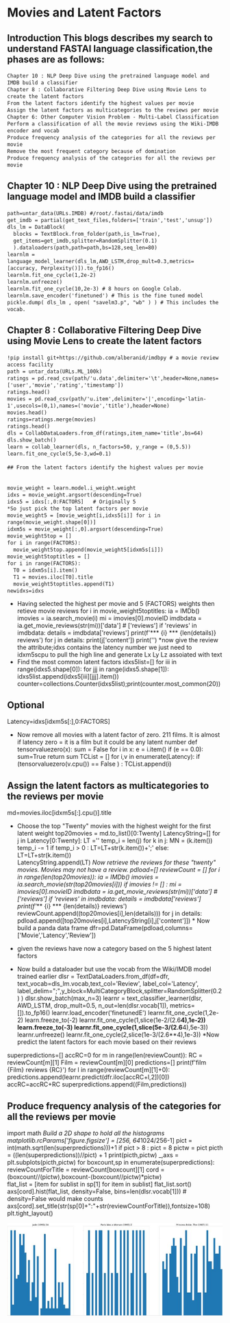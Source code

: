 # Movies and Latent Factors

##  Introduction This blogs describes my search to understand FASTAI language classification,the phases are as follows:

    Chapter 10 : NLP Deep Dive using the pretrained language model and IMDB build a classifier
    Chapter 8 : Collaborative Filtering Deep Dive using Movie Lens to create the latent factors
    From the latent factors identify the highest values per movie
    Assign the latent factors as multicategories to the reviews per movie
    Chapter 6: Other Computer Vision Problem - Multi-Label Classification
    Perform a classification of all the movie reviews using the Wiki-IMDB encoder and vocab
    Produce frequency analysis of the categories for all the reviews per movie
    Remove the most frequent category because of domination
    Produce frequency analysis of the categories for all the reviews per movie
    
 ## Chapter 10 : NLP Deep Dive using the pretrained language model and IMDB build a classifier
    path=untar_data(URLs.IMDB) #/root/.fastai/data/imdb
    get_imdb = partial(get_text_files,folders=['train','test','unsup'])
    dls_lm = DataBlock(
      blocks = TextBlock.from_folder(path,is_lm=True),
      get_items=get_imdb,splitter=RandomSplitter(0.1)
      ).dataloaders(path,path=path,bs=128,seq_len=80)
    learnlm = language_model_learner(dls_lm,AWD_LSTM,drop_mult=0.3,metrics=[accuracy, Perplexity()]).to_fp16()
    learnlm.fit_one_cycle(1,2e-2)
    learnlm.unfreeze()
    learnlm.fit_one_cycle(10,2e-3) # 8 hours on Google Colab.
    learnlm.save_encoder('finetuned') # This is the fine tuned model
    pickle.dump( dls_lm , open( "savelm3.p", "wb" ) ) # This includes the vocab.
    
 ## Chapter 8 : Collaborative Filtering Deep Dive using Movie Lens to create the latent factors
    !pip install git+https://github.com/alberanid/imdbpy # a movie review access facility
    path = untar_data(URLs.ML_100k)
    ratings = pd.read_csv(path/'u.data',delimiter='\t',header=None,names=['user','movie','rating','timestamp'])
    ratings.head()
    movies = pd.read_csv(path/'u.item',delimiter='|',encoding='latin-1',usecols=(0,1),names=('movie','title'),header=None)
    movies.head()
    ratings=ratings.merge(movies)
    ratings.head()
    dls = CollabDataLoaders.from_df(ratings,item_name='title',bs=64)
    dls.show_batch()
    learn = collab_learner(dls, n_factors=50, y_range = (0,5.5))
    learn.fit_one_cycle(5,5e-3,wd=0.1)
    
    ## From the latent factors identify the highest values per movie   
   
    
    movie_weight = learn.model.i_weight.weight
    idxs = movie_weight.argsort(descending=True)
    idxs5 = idxs[:,0:FACTORS]   # Originally 5 
    *So just pick the top latent factors per movie
    movie_weight5 = [movie_weight[i,idxs5[i]] for i in range(movie_weight.shape[0])]
    idxm5s = movie_weight[:,0].argsort(descending=True) 
    movie_weight5top = []
    for i in range(FACTORS):   
      movie_weight5top.append(movie_weight5[idxm5s[i]])
    movie_weight5toptitles = []
    for i in range(FACTORS):   
      T0 = idxm5s[i].item()  
      T1 = movies.iloc[T0].title
      movie_weight5toptitles.append(T1)
    newidxs=idxs
   * Having selected the highest per movie and 5 (FACTORS) weights then retieve movie reviews
   for i in movie_weight5toptitles:
     ia = IMDb()
     imovies = ia.search_movie(i) 
     mi = imovies[0].movieID
     imdbdata = ia.get_movie_reviews(str(mi))['data'] # ['reviews']
     if 'reviews' in imdbdata: 
       details = imdbdata['reviews']
       print(f'*** {i} *** {len(details)} reviews')
       for j in details: 
         print(j['content'])
         print('')
*now give the review the attribute;idxs contains the latency number we just need to idxm5scpu to pull the high line and generate Lx Ly Lz assoiated with text
   * Find the most common latent factors
   idxs5list=[]
   for iii in range(idxs5.shape[0]):
     for jjj in range(idxs5.shape[1]):
       idxs5list.append(idxs5[iii][jjj].item())    
   counter=collections.Counter(idxs5list);print(counter.most_common(20))
 ## Optional 
   Latency=idxs[idxm5s[:],0:FACTORS]
   * Now remove all movies with a latent factor of zero. 211 films. It is almost if latency zero = it is a film but it could be any latent number
   def tensorvaluezero(x):
     sum = False
     for i in x:
       e = i.item()
       if (e == 0.0): sum=True
     return sum
   TCList = []
   for i,v in enumerate(Latency): 
     if (tensorvaluezero(v.cpu()) == False ) : 
       TCList.append(i)
   ## Assign the latent factors as multicategories to the reviews per movie    
   md=movies.iloc[idxm5s[:].cpu()].title
   * Choose the top "Twenty" movies with the highest weight for the first latent weight
   top20movies = md.to_list()[0:Twenty]
   LatencyString=[]
   for j in Latency[0:Twenty]:
     LT =''
     temp_i = len(j)
     for k in j:
       MN = (k.item())
       temp_i -= 1
       if temp_i > 0 :
         LT=LT+str(k.item())+';'
       else: 
         LT=LT+str(k.item())    
     LatencyString.append(LT)
     *Now retrieve the reviews for these "twenty" movies. Movies may not have a review. 
   pdload=[]
   reviewCount = []
   for i in range(len(top20movies)):
     ia = IMDb()
     imovies = ia.search_movie(str(top20movies[i])) 
     if imovies != [] :
       mi = imovies[0].movieID
       imdbdata = ia.get_movie_reviews(str(mi))['data'] # ['reviews']
       if 'reviews' in imdbdata: 
         details = imdbdata['reviews']
         print(f'*** {i} *** {len(details)} reviews')
         reviewCount.append((top20movies[i],len(details)))
         for j in details:       
           pdload.append([top20movies[i],LatencyString[i],j['content']])
    * Now build a panda data frame
    dfr=pd.DataFrame(pdload,columns=['Movie','Latency','Review'])
    
   * given the reviews have now a category based on the 5 highest latent factors
    
   * Now build a dataloader but use the vocab from the Wiki/IMDB model trained earlier
   dlsr = TextDataLoaders.from_df(df=dfr, text_vocab=dls_lm.vocab,text_col='Review', label_col='Latency', 
      label_delim=";",y_block=MultiCategoryBlock,splitter=RandomSplitter(0.2) )
   dlsr.show_batch(max_n=3)
   learnr = text_classifier_learner(dlsr, AWD_LSTM, drop_mult=0.5, n_out=len(dlsr.vocab[1]), metrics=[]).to_fp16()
   learnr.load_encoder('finetunedE')
   learnr.fit_one_cycle(1,2e-2)
   learn.freeze_to(-2)
   learnr.fit_one_cycle(1,slice(1e-2/(2.6**4),1e-2))
   learn.freeze_to(-3)
   learnr.fit_one_cycle(1,slice(5e-3/(2.6**4),5e-3))
   learnr.unfreeze()
   learnr.fit_one_cycle(2,slice(1e-3/(2.6**4),1e-3))
   *Now predict the latent factors for each movie based on their reviews
   
   superpredictions=[]
   accRC=0
   for m in range(len(reviewCount)):
     RC = reviewCount[m][1]
     Film = reviewCount[m][0]
     predictions=[]
     print(f'film  {Film} reviews {RC}')
     for l in range(reviewCount[m][1]+0):
       predictions.append(learnr.predict(dfr.iloc[accRC+l,2])[0])
     accRC=accRC+RC
     superpredictions.append((Film,predictions))
   ## Produce frequency analysis of the categories for all the reviews per movie
     
   import math
   *Build a 2D shape to hold all the histograms
   matplotlib.rcParams['figure.figsize'] = [256, 64*1024/256-1]
   pict = int(math.sqrt(len(superpredictions)))+1
   if pict > 8 : pict = 8
   pictw = pict
   picth = ((len(superpredictions))//pict) + 1
   print(picth,pictw)
   _,axs = plt.subplots(picth,pictw)
   for boxcount,sp in enumerate(superpredictions):  
     reviewCountForTitle = reviewCount[boxcount][1]
     cord = (boxcount//(pictw),boxcount-(boxcount//pictw)*pictw)  
     flat_list = [item for sublist in sp[1] for item in sublist]
     flat_list.sort()
     axs[cord].hist(flat_list, density=False, bins=len(dlsr.vocab[1]))  # density=False would make counts
     axs[cord].set_title(str(sp[0]+":"+str(reviewCountForTitle)),fontsize=108) 
   plt.tight_layout()
   
   ![Histograms](m.jpg) 
  
    
    



    
    
